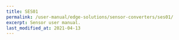 ```yaml
---
title: SES01
permalink: /user-manual/edge-solutions/sensor-converters/ses01/
excerpt: Sensor user manual.
last_modified_at: 2021-04-13
---
```

